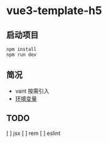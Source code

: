 # vue3-template-h5

## 启动项目

``` shell
npm install
npm run dev
```

## 简况

- vant 按需引入
- [环境变量](https://cn.vitejs.dev/guide/env-and-mode.html)

## TODO

[ ] jsx
[ ] rem
[ ] eslint
